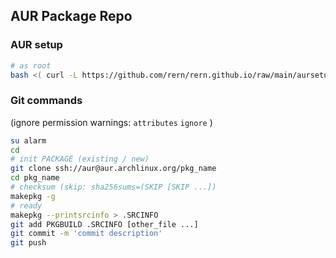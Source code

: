 AUR Package Repo
---

### AUR setup
```sh
# as root
bash <( curl -L https://github.com/rern/rern.github.io/raw/main/aursetup.sh )
```

### Git commands
(ignore permission warnings: `attributes` `ignore` )
```sh
su alarm
cd
# init PACKAGE (existing / new)
git clone ssh://aur@aur.archlinux.org/pkg_name
cd pkg_name
# checksum (skip: sha256sums=(SKIP [SKIP ...])
makepkg -g
# ready
makepkg --printsrcinfo > .SRCINFO
git add PKGBUILD .SRCINFO [other_file ...]
git commit -m 'commit description'
git push
```
